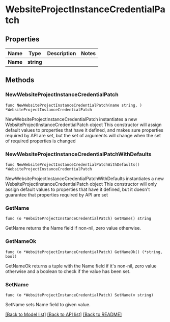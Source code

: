 # WebsiteProjectInstanceCredentialPatch

## Properties

Name | Type | Description | Notes
------------ | ------------- | ------------- | -------------
**Name** | **string** |  | 

## Methods

### NewWebsiteProjectInstanceCredentialPatch

`func NewWebsiteProjectInstanceCredentialPatch(name string, ) *WebsiteProjectInstanceCredentialPatch`

NewWebsiteProjectInstanceCredentialPatch instantiates a new WebsiteProjectInstanceCredentialPatch object
This constructor will assign default values to properties that have it defined,
and makes sure properties required by API are set, but the set of arguments
will change when the set of required properties is changed

### NewWebsiteProjectInstanceCredentialPatchWithDefaults

`func NewWebsiteProjectInstanceCredentialPatchWithDefaults() *WebsiteProjectInstanceCredentialPatch`

NewWebsiteProjectInstanceCredentialPatchWithDefaults instantiates a new WebsiteProjectInstanceCredentialPatch object
This constructor will only assign default values to properties that have it defined,
but it doesn't guarantee that properties required by API are set

### GetName

`func (o *WebsiteProjectInstanceCredentialPatch) GetName() string`

GetName returns the Name field if non-nil, zero value otherwise.

### GetNameOk

`func (o *WebsiteProjectInstanceCredentialPatch) GetNameOk() (*string, bool)`

GetNameOk returns a tuple with the Name field if it's non-nil, zero value otherwise
and a boolean to check if the value has been set.

### SetName

`func (o *WebsiteProjectInstanceCredentialPatch) SetName(v string)`

SetName sets Name field to given value.



[[Back to Model list]](../README.md#documentation-for-models) [[Back to API list]](../README.md#documentation-for-api-endpoints) [[Back to README]](../README.md)


